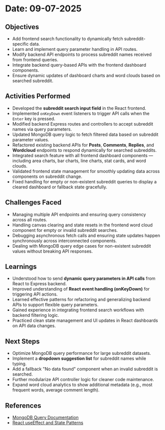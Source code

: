 # Date: 09-07-2025

## Objectives

- Add frontend search functionality to dynamically fetch subreddit-specific data.
- Learn and implement query parameter handling in API routes.
- Modify backend API endpoints to process subreddit names received from frontend queries.
- Integrate backend query-based APIs with the frontend dashboard components.
- Ensure dynamic updates of dashboard charts and word clouds based on searched subreddit.

## Activities Performed

- Developed the **subreddit search input field** in the React frontend.
- Implemented `onKeyDown` event listeners to trigger API calls when the `Enter` key is pressed.
- Modified backend Express routes and controllers to accept subreddit names via query parameters.
- Updated MongoDB query logic to fetch filtered data based on subreddit parameter values.
- Refactored existing backend APIs for **Posts**, **Comments**, **Replies**, and **Wordcloud** endpoints to respond dynamically for searched subreddits.
- Integrated search feature with all frontend dashboard components — including area charts, bar charts, line charts, stat cards, and word clouds.
- Validated frontend state management for smoothly updating data across components on subreddit change.
- Fixed handling for empty or non-existent subreddit queries to display a cleared dashboard or fallback state gracefully.

## Challenges Faced

- Managing multiple API endpoints and ensuring query consistency across all routes.
- Handling canvas clearing and state resets in the frontend word cloud component for empty or invalid subreddit searches.
- Debugging asynchronous fetch calls and ensuring state updates happen synchronously across interconnected components.
- Dealing with MongoDB query edge cases for non-existent subreddit values without breaking API responses.

## Learnings

- Understood how to send **dynamic query parameters in API calls** from React to Express backend.
- Improved understanding of **React event handling (onKeyDown)** for triggering API actions.
- Learned effective patterns for refactoring and generalizing backend APIs to support flexible query parameters.
- Gained experience in integrating frontend search workflows with backend filtering logic.
- Practiced clean state management and UI updates in React dashboards on API data changes.

## Next Steps

- Optimize MongoDB query performance for large subreddit datasets.
- Implement a **dropdown suggestion list** for subreddit names while typing.
- Add a fallback "No data found" component when an invalid subreddit is searched.
- Further modularize API controller logic for cleaner code maintenance.
- Expand word cloud analytics to show additional metadata (e.g., most frequent words, average comment length).

## References

- [MongoDB Query Documentation](https://www.mongodb.com/docs/manual/tutorial/query-documents/)
- [React useEffect and State Patterns](https://beta.reactjs.org/learn/synchronizing-with-effects)
